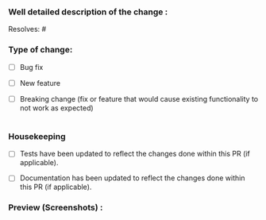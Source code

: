 <!---- This is the PR Template !-->

<!-- Make sure to follow each step so that your PR is explained and easy to read !-->

<!-- This will allow maintainers and other potential contributors to understand the changes being carried out !-->

<!--- Thanks for considering that !-->

### Well detailed description of the change :

<!-- Explain what you have done !-->



<!-- Link the issue below if you are resolving an issue !-->

Resolves: #

### Type of change:

<!-- Please select relevant options -->

<!-- Add an x in [ ] if true !-->

<!-- Delete options that aren't relevant!-->


- [ ] Bug fix

- [ ] New feature

- [ ] Breaking change (fix or feature that would cause existing functionality to not work as expected)

#

### Housekeeping

<!-- If adding a new test file, remember to include it in the relevant import file -->
- [ ] Tests have been updated to reflect the changes done within this PR (if applicable).

- [ ] Documentation has been updated to reflect the changes done within this PR (if applicable).

### Preview (Screenshots) :

<!-- If applicable attempt to explain the screenshots !-->
